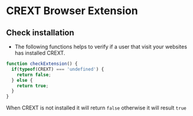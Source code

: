 # CREXT Browser Extension

## Check installation
- The following functions helps to verify if a user that visit your websites has installed CREXT.

```JavaScript
function checkExtension() {
  if(typeof(CREXT) === 'undefined') {
    return false;
  } else {
    return true;
  }
}
```

When CREXT is not installed it will return `false` otherwise it will result `true`
